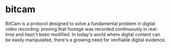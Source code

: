 # bitcam
BitCam is a protocol designed to solve a fundamental problem in digital video recording: proving that footage was recorded continuously in real-time and hasn't been modified. In today's world where digital content can be easily manipulated, there's a growing need for verifiable digital evidence.
